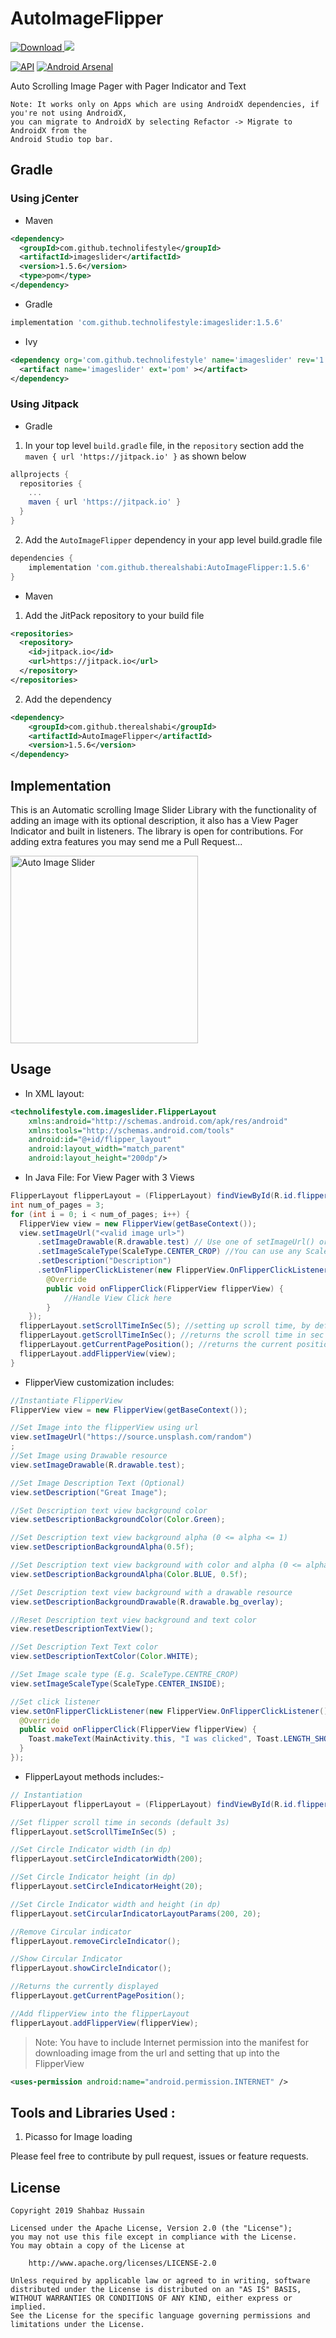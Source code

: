 # AutoImageFlipper

[ ![Download](https://api.bintray.com/packages/therealshabi/AutoImageFlipper/AutoImageFlipper/images/download.svg) ](https://bintray.com/therealshabi/AutoImageFlipper/AutoImageFlipper/_latestVersion) [![](https://jitpack.io/v/therealshabi/AutoImageFlipper.svg)](https://jitpack.io/#therealshabi/AutoImageFlipper)

[![API](https://img.shields.io/badge/API-17%2B-brightgreen.svg?style=flat)](https://android-arsenal.com/api?level=17) [![Android Arsenal](https://img.shields.io/badge/Android%20Arsenal-AutoImageFlipper-brightgreen.svg?style=flat)](https://android-arsenal.com/details/1/6134)

Auto Scrolling Image Pager with Pager Indicator and Text

```
Note: It works only on Apps which are using AndroidX dependencies, if you're not using AndroidX,
you can migrate to AndroidX by selecting Refactor -> Migrate to AndroidX from the
Android Studio top bar.
```

## Gradle

### Using jCenter

- Maven

```xml
<dependency>
  <groupId>com.github.technolifestyle</groupId>
  <artifactId>imageslider</artifactId>
  <version>1.5.6</version>
  <type>pom</type>
</dependency>
```

- Gradle

```groovy
implementation 'com.github.technolifestyle:imageslider:1.5.6'
```

- Ivy

```xml
<dependency org='com.github.technolifestyle' name='imageslider' rev='1.5.6'>
  <artifact name='imageslider' ext='pom' ></artifact>
</dependency>
```

### Using Jitpack

- Gradle

1. In your top level `build.gradle` file, in the `repository` section add the `maven { url 'https://jitpack.io' }` as shown below

```groovy
allprojects {
  repositories {
    ...
    maven { url 'https://jitpack.io' }
  }
}
```

2. Add the `AutoImageFlipper` dependency in your app level build.gradle file

```groovy
dependencies {
    implementation 'com.github.therealshabi:AutoImageFlipper:1.5.6'
}
```

- Maven

1. Add the JitPack repository to your build file

```xml
<repositories>
  <repository>
    <id>jitpack.io</id>
    <url>https://jitpack.io</url>
  </repository>
</repositories>
```

2. Add the dependency

```xml
<dependency>
    <groupId>com.github.therealshabi</groupId>
    <artifactId>AutoImageFlipper</artifactId>
    <version>1.5.6</version>
</dependency>
```

## Implementation

This is an Automatic scrolling Image Slider Library with the functionality of adding an image with its optional description,
it also has a View Pager Indicator and built in listeners.
The library is open for contributions. For adding extra features you may send me a Pull Request...

<img src="/gif/demo.gif" alt="Auto Image Slider" width= "300px"/>

## Usage

- In XML layout:

```xml
<technolifestyle.com.imageslider.FlipperLayout
    xmlns:android="http://schemas.android.com/apk/res/android"
    xmlns:tools="http://schemas.android.com/tools"
    android:id="@+id/flipper_layout"
    android:layout_width="match_parent"
    android:layout_height="200dp"/>
```

- In Java File:
  For View Pager with 3 Views

```java
FlipperLayout flipperLayout = (FlipperLayout) findViewById(R.id.flipper_layout);
int num_of_pages = 3;
for (int i = 0; i < num_of_pages; i++) {
  FlipperView view = new FlipperView(getBaseContext());
  view.setImageUrl("<valid image url>")
      .setImageDrawable(R.drawable.test) // Use one of setImageUrl() or setImageDrawable() functions, otherwise IllegalStateException will be thrown
      .setImageScaleType(ScaleType.CENTER_CROP) //You can use any ScaleType
      .setDescription("Description")
      .setOnFlipperClickListener(new FlipperView.OnFlipperClickListener() {
        @Override
        public void onFlipperClick(FlipperView flipperView) {
            //Handle View Click here
        }
    });
  flipperLayout.setScrollTimeInSec(5); //setting up scroll time, by default it's 3 seconds
  flipperLayout.getScrollTimeInSec(); //returns the scroll time in sec
  flipperLayout.getCurrentPagePosition(); //returns the current position of pager
  flipperLayout.addFlipperView(view);
}

```

- FlipperView customization includes:

```java
//Instantiate FlipperView
FlipperView view = new FlipperView(getBaseContext());
```

```java
//Set Image into the flipperView using url
view.setImageUrl("https://source.unsplash.com/random")
;
//Set Image using Drawable resource
view.setImageDrawable(R.drawable.test);
```

```java
//Set Image Description Text (Optional)
view.setDescription("Great Image");
```

```java
//Set Description text view background color
view.setDescriptionBackgroundColor(Color.Green);
```

```java
//Set Description text view background alpha (0 <= alpha <= 1)
view.setDescriptionBackgroundAlpha(0.5f);
```

```java
//Set Description text view background with color and alpha (0 <= alpha <= 1)
view.setDescriptionBackgroundAlpha(Color.BLUE, 0.5f);

//Set Description text view background with a drawable resource
view.setDescriptionBackgroundDrawable(R.drawable.bg_overlay);
```

```java
//Reset Description text view background and text color
view.resetDescriptionTextView();
```

```java
//Set Description Text Text color
view.setDescriptionTextColor(Color.WHITE);
```

```java
//Set Image scale type (E.g. ScaleType.CENTRE_CROP)
view.setImageScaleType(ScaleType.CENTER_INSIDE);
```

```java
//Set click listener
view.setOnFlipperClickListener(new FlipperView.OnFlipperClickListener() {
  @Override
  public void onFlipperClick(FlipperView flipperView) {
    Toast.makeText(MainActivity.this, "I was clicked", Toast.LENGTH_SHORT).show();
  }
});
```

- FlipperLayout methods includes:-

```java
// Instantiation
FlipperLayout flipperLayout = (FlipperLayout) findViewById(R.id.flipper_layout);
```

```java
//Set flipper scroll time in seconds (default 3s)
flipperLayout.setScrollTimeInSec(5) ;
```

```java
//Set Circle Indicator width (in dp)
flipperLayout.setCircleIndicatorWidth(200);
```

```java
//Set Circle Indicator height (in dp)
flipperLayout.setCircleIndicatorHeight(20);
```

```java
//Set Circle Indicator width and height (in dp)
flipperLayout.setCircularIndicatorLayoutParams(200, 20);
```

```java
//Remove Circular indicator
flipperLayout.removeCircleIndicator();
```

```java
//Show Circular Indicator
flipperLayout.showCircleIndicator();
```

```java
//Returns the currently displayed
flipperLayout.getCurrentPagePosition();
```

```java
//Add flipperView into the flipperLayout
flipperLayout.addFlipperView(flipperView);
```

> Note: You have to include Internet permission into the manifest for downloading image from the url and setting that up into the FlipperView

```xml
<uses-permission android:name="android.permission.INTERNET" />
```

## Tools and Libraries Used :

1. Picasso for Image loading

Please feel free to contribute by pull request, issues or feature requests.

## License

```
Copyright 2019 Shahbaz Hussain

Licensed under the Apache License, Version 2.0 (the "License");
you may not use this file except in compliance with the License.
You may obtain a copy of the License at

    http://www.apache.org/licenses/LICENSE-2.0

Unless required by applicable law or agreed to in writing, software
distributed under the License is distributed on an "AS IS" BASIS,
WITHOUT WARRANTIES OR CONDITIONS OF ANY KIND, either express or implied.
See the License for the specific language governing permissions and
limitations under the License.
```
